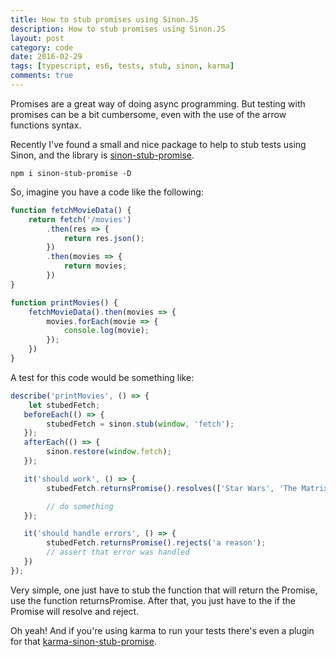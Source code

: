 ```yaml
---
title: How to stub promises using Sinon.JS
description: How to stub promises using Sinon.JS
layout: post
category: code
date: 2016-02-29
tags: [typescript, es6, tests, stub, sinon, karma]
comments: true
---
```

Promises are a great way of doing async programming. But testing with promises can be a bit cumbersome, even with the use of the arrow functions syntax.

Recently I've found a small and nice package to help to stub tests using Sinon, and the library is [sinon-stub-promise](https://github.com/substantial/sinon-stub-promise).

``` bach
npm i sinon-stub-promise -D
```

So, imagine you have a code like the following:

``` js
function fetchMovieData() {
    return fetch('/movies')
        .then(res => {
            return res.json();
        })
        .then(movies => {
            return movies;
        })
}

function printMovies() {
    fetchMovieData().then(movies => {
        movies.forEach(movie => {
            console.log(movie);
        });
    })
}
```

<script async src="//pagead2.googlesyndication.com/pagead/js/adsbygoogle.js"></script>
<!-- Responsive content -->
<ins class="adsbygoogle"
     style="display:block"
     data-ad-client="ca-pub-1865353648221711"
     data-ad-slot="8499334570"
     data-ad-format="auto"></ins>
<script>
(adsbygoogle = window.adsbygoogle || []).push({});
</script>

A test for this code would be something like:

``` js
describe('printMovies', () => {
    let stubedFetch; 
   beforeEach(() => {
        stubedFetch = sinon.stub(window, 'fetch');
   }); 
   afterEach(() => {
        sinon.restore(window.fetch);
   });

   it('should work', () => {
        stubedFetch.returnsPromise().resolves(['Star Wars', 'The Matrix', 'Forrest Gump']);

        // do something
   });

   it('should handle errors', () => {
        stubedFetch.returnsPromise().rejects('a reason');
        // assert that error was handled
   })
});
```

Very simple, one just have to stub the function that will return the Promise, use the function returnsPromise. After that, you just have to the if the Promise will resolve and reject.

Oh yeah! And if you're using karma to run your tests there's even a plugin for that [karma-sinon-stub-promise](https://github.com/alexweber/karma-sinon-stub-promise).